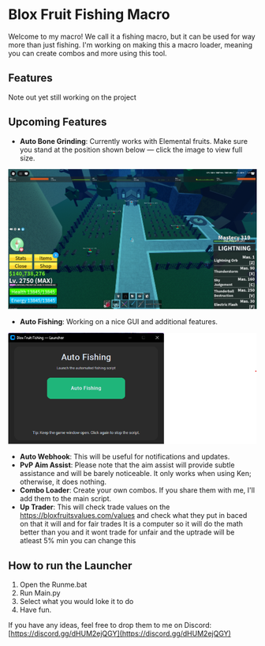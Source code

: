 # Blox Fruit Fishing Macro

Welcome to my macro! We call it a fishing macro, but it can be used for way more than just fishing. I'm working on making this a macro loader, meaning you can create combos and more using this tool.

## Features

Note out yet still working on the project

## Upcoming Features

- **Auto Bone Grinding**: Currently works with Elemental fruits. Make sure you stand at the position shown below — click the image to view full size.

[![Bones ReadMe](Images/Readme/Bones_ReadMe.png)](Images/Readme/Bones_ReadMe.png)

- **Auto Fishing**: Working on a nice GUI and additional features.

[![Fish ReadMe](Images/Readme/FISHREADME.png)](Images/Readme/FISHREADME.png)

- **Auto Webhook**: This will be useful for notifications and updates.
- **PvP Aim Assist**: Please note that the aim assist will provide subtle assistance and will be barely noticeable. It only works when using Ken; otherwise, it does nothing.
- **Combo Loader**: Create your own combos. If you share them with me, I'll add them to the main script.
- **Up Trader**: This will check trade values on the <https://bloxfruitsvalues.com/values> and check what they put in baced on that it will and for fair trades It is a computer so it will do the math better than you and it wont trade for unfair and the uptrade will be atleast 5% min you can change this

## How to run the Launcher

1. Open the Runme.bat
2. Run Main.py
3. Select what you would loke it to do
4. Have fun.

If you have any ideas, feel free to drop them to me on Discord: [https://discord.gg/dHUM2ejQGY](https://discord.gg/dHUM2ejQGY)
